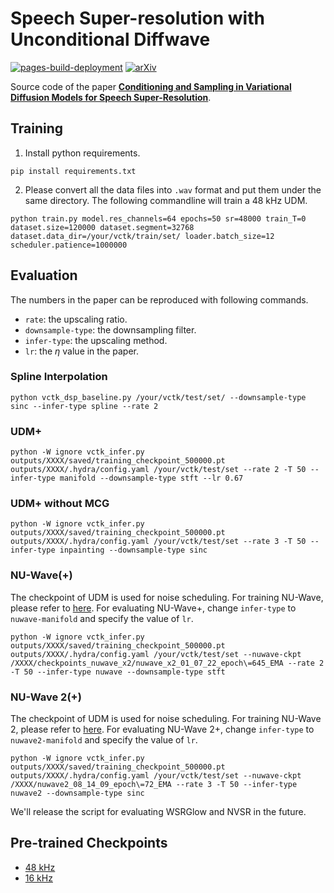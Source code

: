 # Speech Super-resolution with Unconditional Diffwave
[![pages-build-deployment](https://github.com/yoyololicon/diffwave-sr/actions/workflows/pages/pages-build-deployment/badge.svg)](https://github.com/yoyololicon/diffwave-sr/actions/workflows/pages/pages-build-deployment)
[![arXiv](https://img.shields.io/badge/arXiv-2210.15793-00ff00.svg)](ttps://arxiv.org/abs/2210.15793)

Source code of the paper [**Conditioning and Sampling in Variational Diffusion Models for Speech Super-Resolution**](https://arxiv.org/abs/2210.15793).


## Training

1. Install python requirements.

```commandline
pip install requirements.txt
```

2. Please convert all the data files into `.wav` format and put them under the same directory. The following commandline will train a 48 kHz UDM.
```commandline
python train.py model.res_channels=64 epochs=50 sr=48000 train_T=0 dataset.size=120000 dataset.segment=32768 dataset.data_dir=/your/vctk/train/set/ loader.batch_size=12 scheduler.patience=1000000
```


## Evaluation

The numbers in the paper can be reproduced with following commands.

* `rate`: the upscaling ratio.
* `downsample-type`: the downsampling filter.
* `infer-type`: the upscaling method.
* `lr`: the $\eta$ value in the paper.

### Spline Interpolation

```commandline
python vctk_dsp_baseline.py /your/vctk/test/set/ --downsample-type sinc --infer-type spline --rate 2
```

### UDM+

```commandline
python -W ignore vctk_infer.py outputs/XXXX/saved/training_checkpoint_500000.pt outputs/XXXX/.hydra/config.yaml /your/vctk/test/set --rate 2 -T 50 --infer-type manifold --downsample-type stft --lr 0.67
```

### UDM+ without MCG

```commandline
python -W ignore vctk_infer.py outputs/XXXX/saved/training_checkpoint_500000.pt outputs/XXXX/.hydra/config.yaml /your/vctk/test/set --rate 3 -T 50 --infer-type inpainting --downsample-type sinc
```

### NU-Wave(+)

The checkpoint of UDM is used for noise scheduling.
For training NU-Wave, please refer to [here](https://github.com/mindslab-ai/nuwave). For evaluating NU-Wave+, change `infer-type` to `nuwave-manifold` and specify the value of `lr`.

```commandline
python -W ignore vctk_infer.py outputs/XXXX/saved/training_checkpoint_500000.pt outputs/XXXX/.hydra/config.yaml /your/vctk/test/set --nuwave-ckpt /XXXX/checkpoints_nuwave_x2/nuwave_x2_01_07_22_epoch\=645_EMA --rate 2 -T 50 --infer-type nuwave --downsample-type stft
```

### NU-Wave 2(+)

The checkpoint of UDM is used for noise scheduling.
For training NU-Wave 2, please refer to [here](https://github.com/mindslab-ai/nuwave2). For evaluating NU-Wave 2+, change `infer-type` to `nuwave2-manifold` and specify the value of `lr`.

```commandline
python -W ignore vctk_infer.py outputs/XXXX/saved/training_checkpoint_500000.pt outputs/XXXX/.hydra/config.yaml /your/vctk/test/set --nuwave-ckpt /XXXX/nuwave2_08_14_09_epoch\=72_EMA --rate 3 -T 50 --infer-type nuwave2 --downsample-type sinc
```

We'll release the script for evaluating WSRGlow and NVSR in the future.


## Pre-trained Checkpoints

* [48 kHz](ckpt/vctk_48k_udm/saved/training_checkpoint_500000.pt)
* [16 kHz](ckpt/vctk_16k_udm/saved/training_checkpoint_500000.pt)